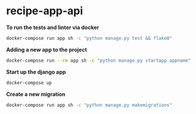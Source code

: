 # recipe-app-api

**To run the tests and linter via docker**

```bash
docker-compose run app sh -c "python manage.py test && flake8"
```

**Adding a new app to the project**

```bash
docker-compose run --rm app sh -c "python manage.py startapp appname"
```

**Start up the django app**

```bash
docker-compose up
```

**Create a new migration**

```bash
docker-compose run app sh -c "python manage.py makemigrations"
```

